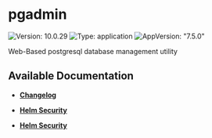 # pgadmin

![Version: 10.0.29](https://img.shields.io/badge/Version-10.0.29-informational?style=flat-square) ![Type: application](https://img.shields.io/badge/Type-application-informational?style=flat-square) ![AppVersion: "7.5.0"](https://img.shields.io/badge/AppVersion-"7.5.0"-informational?style=flat-square)

Web-Based postgresql database management utility

## Available Documentation

- [**Changelog**](CHANGELOG)

- [**Helm Security**](container-security)

- [**Helm Security**](helm-security)

